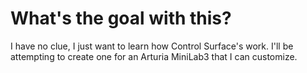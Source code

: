 # What's the goal with this?

I have no clue, I just want to learn how Control Surface's work. I'll be attempting to create one for an Arturia MiniLab3 that I can customize.

